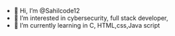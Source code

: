 - 👋 Hi, I’m @Sahilcode12
- 👀 I’m interested in cybersecurity, full stack developer,
- 🌱 I’m currently learning in C, HTML,css,Java script
 

<!---
Sahilcode12/Sahilcode12 is a ✨ special ✨ repository because its `README.md` (this file) appears on your GitHub profile.
You can click the Preview link to take a look at your changes.
--->
